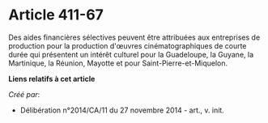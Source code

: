# Article 411-67

Des aides financières sélectives peuvent être attribuées aux entreprises de production pour la production d'œuvres
cinématographiques de courte durée qui présentent un intérêt culturel pour la Guadeloupe, la Guyane, la Martinique, la
Réunion, Mayotte et pour Saint-Pierre-et-Miquelon.

**Liens relatifs à cet article**

_Créé par_:

  - Délibération n°2014/CA/11 du 27 novembre 2014 - art., v. init.
